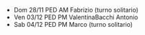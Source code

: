 - Dom 28/11 PED AM Fabrizio (turno solitario)
- Ven 03/12 PED PM ValentinaBacchi Antonio
- Sab 04/12 PED PM Marco (turno solitario)
